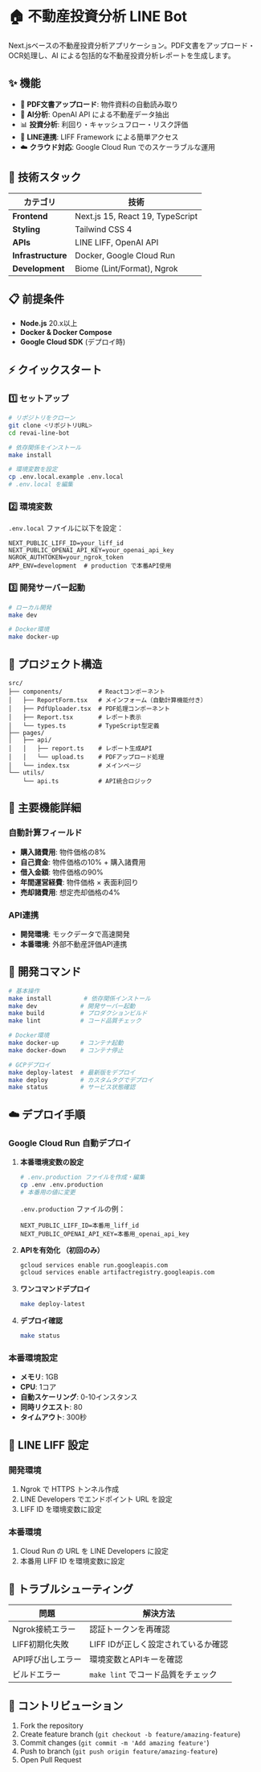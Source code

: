 # 🏠 不動産投資分析 LINE Bot

Next.jsベースの不動産投資分析アプリケーション。PDF文書をアップロード・OCR処理し、AI による包括的な不動産投資分析レポートを生成します。

## ✨ 機能

- 📄 **PDF文書アップロード**: 物件資料の自動読み取り
- 🤖 **AI分析**: OpenAI API による不動産データ抽出
- 📊 **投資分析**: 利回り・キャッシュフロー・リスク評価
- 📱 **LINE連携**: LIFF Framework による簡単アクセス
- ☁️ **クラウド対応**: Google Cloud Run でのスケーラブルな運用

## 🚀 技術スタック

| カテゴリ | 技術 | 
|----------|------|
| **Frontend** | Next.js 15, React 19, TypeScript |
| **Styling** | Tailwind CSS 4 |
| **APIs** | LINE LIFF, OpenAI API |
| **Infrastructure** | Docker, Google Cloud Run |
| **Development** | Biome (Lint/Format), Ngrok |

## 📋 前提条件

- **Node.js** 20.x以上
- **Docker & Docker Compose** 
- **Google Cloud SDK** (デプロイ時)

## ⚡ クイックスタート

### 1️⃣ セットアップ

```bash
# リポジトリをクローン
git clone <リポジトリURL>
cd revai-line-bot

# 依存関係をインストール
make install

# 環境変数を設定
cp .env.local.example .env.local
# .env.local を編集
```

### 2️⃣ 環境変数

`.env.local` ファイルに以下を設定：

```env
NEXT_PUBLIC_LIFF_ID=your_liff_id
NEXT_PUBLIC_OPENAI_API_KEY=your_openai_api_key
NGROK_AUTHTOKEN=your_ngrok_token
APP_ENV=development  # production で本番API使用
```

### 3️⃣ 開発サーバー起動

```bash
# ローカル開発
make dev

# Docker環境
make docker-up
```

## 📁 プロジェクト構造

```
src/
├── components/          # Reactコンポーネント
│   ├── ReportForm.tsx   # メインフォーム（自動計算機能付き）
│   ├── PdfUploader.tsx  # PDF処理コンポーネント
│   ├── Report.tsx       # レポート表示
│   └── types.ts         # TypeScript型定義
├── pages/
│   ├── api/
│   │   ├── report.ts    # レポート生成API
│   │   └── upload.ts    # PDFアップロード処理
│   └── index.tsx        # メインページ
└── utils/
    └── api.ts           # API統合ロジック
```

## 🎯 主要機能詳細

### 自動計算フィールド
- **購入諸費用**: 物件価格の8%
- **自己資金**: 物件価格の10% + 購入諸費用  
- **借入金額**: 物件価格の90%
- **年間運営経費**: 物件価格 × 表面利回り
- **売却諸費用**: 想定売却価格の4%

### API連携
- **開発環境**: モックデータで高速開発
- **本番環境**: 外部不動産評価API連携

## 🔧 開発コマンド

```bash
# 基本操作
make install         # 依存関係インストール
make dev            # 開発サーバー起動
make build          # プロダクションビルド
make lint           # コード品質チェック

# Docker環境
make docker-up      # コンテナ起動
make docker-down    # コンテナ停止

# GCPデプロイ
make deploy-latest  # 最新版をデプロイ
make deploy         # カスタムタグでデプロイ
make status         # サービス状態確認
```

## ☁️ デプロイ手順

### Google Cloud Run 自動デプロイ

1. **本番環境変数の設定**
   ```bash
   # .env.production ファイルを作成・編集
   cp .env .env.production
   # 本番用の値に変更
   ```

   `.env.production` ファイルの例：
   ```env
   NEXT_PUBLIC_LIFF_ID=本番用_liff_id
   NEXT_PUBLIC_OPENAI_API_KEY=本番用_openai_api_key
   ```

2. **APIを有効化 （初回のみ）**
   ```bash
   gcloud services enable run.googleapis.com
   gcloud services enable artifactregistry.googleapis.com
   ```

3. **ワンコマンドデプロイ**
   ```bash
   make deploy-latest
   ```

4. **デプロイ確認**
   ```bash
   make status
   ```

### 本番環境設定
- **メモリ**: 1GB
- **CPU**: 1コア  
- **自動スケーリング**: 0-10インスタンス
- **同時リクエスト**: 80
- **タイムアウト**: 300秒

## 🔧 LINE LIFF 設定

### 開発環境
1. Ngrok で HTTPS トンネル作成
2. LINE Developers でエンドポイント URL を設定
3. LIFF ID を環境変数に設定

### 本番環境  
1. Cloud Run の URL を LINE Developers に設定
2. 本番用 LIFF ID を環境変数に設定

## 🐛 トラブルシューティング

| 問題 | 解決方法 |
|------|---------|
| Ngrok接続エラー | 認証トークンを再確認 |
| LIFF初期化失敗 | LIFF IDが正しく設定されているか確認 |
| API呼び出しエラー | 環境変数とAPIキーを確認 |
| ビルドエラー | `make lint` でコード品質をチェック |

## 🤝 コントリビューション

1. Fork the repository
2. Create feature branch (`git checkout -b feature/amazing-feature`)
3. Commit changes (`git commit -m 'Add amazing feature'`)
4. Push to branch (`git push origin feature/amazing-feature`)
5. Open Pull Request
